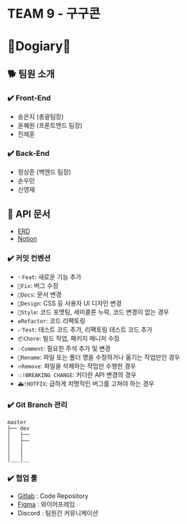 # TEAM 9 - 구구콘
# 🐶Dogiary🐶

## 🐕 팀원 소개

### ✔️ Front-End
- 송은지 (총괄팀장)
- 윤혜원 (프론트엔드 팀장)
- 진제훈

### ✔️ Back-End
- 정상준 (백엔드 팀장)
- 손우민
- 신영재

## 🐩 API 문서
- [ERD](https://www.erdcloud.com/d/SDqbCtgDMe8grBadX)
- [Notion](https://www.notion.so/API-Docs-4114de1f27a64a3e8f9aa57b503cffec)


### ✔️ 커밋 컨벤션
- `✨Feat`: 새로운 기능 추가
- `🐛Fix`: 버그 수정
- `📝Docs`: 문서 변경
- `🎨Design`: CSS 등 사용자 UI 디자인 변경
- `💄Style`: 코드 포맷팅, 세미콜론 누락, 코드 변경이 없는 경우
- `♻️Refactor`: 코드 리팩토링
- `✅Test`: 테스트 코드 추가, 리팩토링 테스트 코드 추가
- `📦️Chore`: 빌드 작업, 패키지 매니저 수정
- `💡Comment`: 필요한 주석 추가 및 변경
- `🚚Rename`: 파일 또는 폴더 명을 수정하거나 옮기는 작업만인 경우
- `🔥Remove`: 파일을 삭제하는 작업만 수행한 경우
- `💥!BREAKING CHANGE`: 커다란 API 변경의 경우
- `🚑️!HOTFIX`: 급하게 치명적인 버그를 고쳐야 하는 경우


### ✔️ Git Branch 관리

```
master
├── dev
│   ├──
│   ├──
│   │ 
│   │ 
│___│__
```


### ✔️ 협업 툴

- [Gitlab](https://kdt-gitlab.elice.io/sw_track/class_07/web_project_2/team9) : Code Repository
- [Figma](https://www.figma.com/file/Nj49rFgzooY5TD209loVdt/%EC%97%98%EB%A6%AC%EC%8A%A4%ED%8C%80%ED%94%84%EB%A1%9C%EC%A0%9D%ED%8A%B82_9%ED%8C%80?type=design&node-id=23-3&mode=design&t=LP2nc3Kt2HCu6Dr3-0) : 와이어프레임
- Discord : 팀원간 커뮤니케이션
